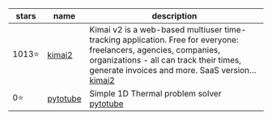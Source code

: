 | stars | name | description |
| - | - | - |
 1013⭐ | [kimai2](kevinpapst/kimai2) | Kimai v2 is a web-based multiuser time-tracking application. Free for everyone: freelancers, agencies, companies, organizations - all can track their times, generate invoices and more. SaaS version…<br>[kimai2](https://www.kimai.org)
 0⭐ | [pytotube](guneysus-archieve/pytotube) | Simple 1D Thermal problem solver<br>[pytotube]()